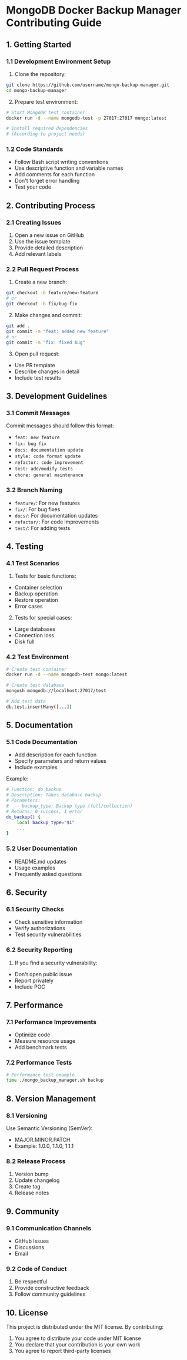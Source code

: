 # MongoDB Docker Backup Manager Contributing Guide

## 1. Getting Started

### 1.1 Development Environment Setup

1. Clone the repository:

```bash
git clone https://github.com/username/mongo-backup-manager.git
cd mongo-backup-manager
```

2. Prepare test environment:

```bash
# Start MongoDB test container
docker run -d --name mongodb-test -p 27017:27017 mongo:latest

# Install required dependencies
# (According to project needs)
```

### 1.2 Code Standards

- Follow Bash script writing conventions
- Use descriptive function and variable names
- Add comments for each function
- Don't forget error handling
- Test your code

## 2. Contributing Process

### 2.1 Creating Issues

1. Open a new issue on GitHub
2. Use the issue template
3. Provide detailed description
4. Add relevant labels

### 2.2 Pull Request Process

1. Create a new branch:

```bash
git checkout -b feature/new-feature
# or
git checkout -b fix/bug-fix
```

2. Make changes and commit:

```bash
git add .
git commit -m "feat: added new feature"
# or
git commit -m "fix: fixed bug"
```

3. Open pull request:

- Use PR template
- Describe changes in detail
- Include test results

## 3. Development Guidelines

### 3.1 Commit Messages

Commit messages should follow this format:

- `feat: new feature`
- `fix: bug fix`
- `docs: documentation update`
- `style: code format update`
- `refactor: code improvement`
- `test: add/modify tests`
- `chore: general maintenance`

### 3.2 Branch Naming

- `feature/`: For new features
- `fix/`: For bug fixes
- `docs/`: For documentation updates
- `refactor/`: For code improvements
- `test/`: For adding tests

## 4. Testing

### 4.1 Test Scenarios

1. Tests for basic functions:

- Container selection
- Backup operation
- Restore operation
- Error cases

2. Tests for special cases:

- Large databases
- Connection loss
- Disk full

### 4.2 Test Environment

```bash
# Create test container
docker run -d --name mongodb-test mongo:latest

# Create test database
mongosh mongodb://localhost:27017/test

# Add test data
db.test.insertMany([...])
```

## 5. Documentation

### 5.1 Code Documentation

- Add description for each function
- Specify parameters and return values
- Include examples

Example:

```bash
# Function: do_backup
# Description: Takes database backup
# Parameters:
#   - backup_type: Backup type (full/collection)
# Returns: 0 success, 1 error
do_backup() {
    local backup_type="$1"
    ...
}
```

### 5.2 User Documentation

- README.md updates
- Usage examples
- Frequently asked questions

## 6. Security

### 6.1 Security Checks

- Check sensitive information
- Verify authorizations
- Test security vulnerabilities

### 6.2 Security Reporting

1. If you find a security vulnerability:

- Don't open public issue
- Report privately
- Include POC

## 7. Performance

### 7.1 Performance Improvements

- Optimize code
- Measure resource usage
- Add benchmark tests

### 7.2 Performance Tests

```bash
# Performance test example
time ./mongo_backup_manager.sh backup
```

## 8. Version Management

### 8.1 Versioning

Use Semantic Versioning (SemVer):

- MAJOR.MINOR.PATCH
- Example: 1.0.0, 1.1.0, 1.1.1

### 8.2 Release Process

1. Version bump
2. Update changelog
3. Create tag
4. Release notes

## 9. Community

### 9.1 Communication Channels

- GitHub Issues
- Discussions
- Email

### 9.2 Code of Conduct

1. Be respectful
2. Provide constructive feedback
3. Follow community guidelines

## 10. License

This project is distributed under the MIT license. By contributing:

1. You agree to distribute your code under MIT license
2. You declare that your contribution is your own work
3. You agree to report third-party licenses
